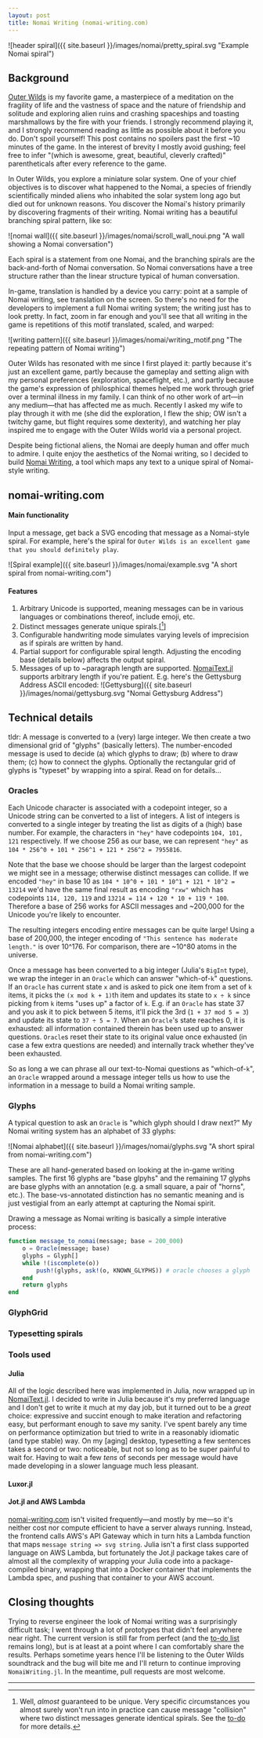 ```yaml
---
layout: post
title: Nomai Writing (nomai-writing.com)
---
```

![header spiral]({{ site.baseurl }}/images/nomai/pretty_spiral.svg "Example Nomai spiral")

## Background

[Outer Wilds](https://www.mobiusdigitalgames.com/outer-wilds.html) is my favorite game, a masterpiece of a meditation on the fragility of life and the vastness of space and the nature of friendship and solitude and exploring alien ruins and crashing spaceships and toasting marshmallows by the fire with your friends. I strongly recommend playing it, and I strongly recommend reading as little as possible about it before you do. Don't spoil yourself! This post contains no spoilers past the first ~10 minutes of the game. In the interest of brevity I mostly avoid gushing; feel free to infer "(which is awesome, great, beautiful, cleverly crafted)" parentheticals after every reference to the game.

In Outer Wilds, you explore a miniature solar system. One of your chief objectives is to discover what happened to the Nomai, a species of friendly scientifically minded aliens who inhabited the solar system long ago but died out for unknown reasons. You discover the Nomai's history primarily by discovering fragments of their writing. Nomai writing has a beautiful branching spiral pattern, like so:

![nomai wall]({{ site.baseurl }}/images/nomai/scroll_wall_noui.png "A wall showing a Nomai conversation")

Each spiral is a statement from one Nomai, and the branching spirals are the back-and-forth of Nomai conversation. So Nomai conversations have a tree structure rather than the linear structure typical of human conversation.

In-game, translation is handled by a device you carry: point at a sample of Nomai writing, see translation on the screen. So there's no need for the developers to implement a full Nomai writing system; the writing just has to look pretty. In fact, zoom in far enough and you'll see that all writing in the game is repetitions of this motif translated, scaled, and warped:

![writing pattern]({{ site.baseurl }}/images/nomai/writing_motif.png "The repeating pattern of Nomai writing")

Outer Wilds has resonated with me since I first played it: partly because it's just an excellent game, partly because the gameplay and setting align with my personal preferences (exploration, spaceflight, etc.), and partly because the game's expression of philosphical themes helped me work through grief over a terminal illness in my family. I can think of no other work of art—in any medium—that has affected me as much. Recently I asked my wife to play through it with me (she did the exploration, I flew the ship; OW isn't a twitchy game, but flight requires some dexterity), and watching her play inspired me to engage with the Outer Wilds world via a personal project.

Despite being fictional aliens, the Nomai are deeply human and offer much to admire. I quite enjoy the aesthetics of the Nomai writing, so I decided to build [Nomai Writing](nomai-writing.com), a tool which maps any text to a unique spiral of Nomai-style writing.

## nomai-writing.com
#### Main functionality
Input a message, get back a SVG encoding that message as a Nomai-style spiral. For example, here's the spiral for `Outer Wilds is an excellent game that you should definitely play`.

![Spiral example]({{ site.baseurl }}/images/nomai/example.svg "A short spiral from nomai-writing.com")

#### Features
1. Arbitrary Unicode is supported, meaning messages can be in various languages or combinations thereof, include emoji, etc.
2. Distinct messages generate unique spirals.[[^1]]
3. Configurable handwriting mode simulates varying levels of imprecision as if spirals are written by hand.
4. Partial support for configurable spiral length. Adjusting the encoding base (details below) affects the output spiral.
5. Messages of up to ~paragraph length are supported. [NomaiText.jl](https://github.com/evanfields/NomaiText.jl/tree/main) supports arbitrary length if you're patient. E.g. here's the Gettysburg Address ASCII encoded:
    ![Gettysburg]({{ site.baseurl }}/images/nomai/gettysburg.svg "Nomai Gettysburg Address")

## Technical details
tldr: A message is converted to a (very) large integer. We then create a two dimensional grid of "glyphs" (basically letters). The number-encoded message is used to decide (a) which glyphs to draw; (b) where to draw them; (c) how to connect the glyphs. Optionally the rectangular grid of glyphs is "typeset" by wrapping into a spiral. Read on for details...

### Oracles
Each Unicode character is associated with a codepoint integer, so a Unicode string can be converted to a list of integers. A list of integers is converted to a single integer by treating the list as digits of a (high) base number. For example, the characters in `"hey"` have codepoints `104, 101, 121` respectively. If we choose 256 as our base, we can represent `"hey"` as `104 * 256^0 + 101 * 256^1 + 121 * 256^2 = 7955816`.

Note that the base we choose should be larger than the largest codepoint we might see in a message; otherwise distinct messages can collide. If we encoded `"hey"` in base 10 as `104 * 10^0 + 101 * 10^1 + 121 * 10^2 = 13214` we'd have the same final result as encoding `"rxw"` which has codepoints `114, 120, 119` and `13214 = 114 + 120 * 10 + 119 * 100`. Therefore a base of 256 works for ASCII messages and ~200,000 for the Unicode you're likely to encounter.

The resulting integers encoding entire messages can be quite large! Using a base of 200,000, the integer encoding of `"This sentence has moderate length."` is over 10^176. For comparison, there are ~10^80 atoms in the universe.

Once a message has been converted to a big integer (Julia's `BigInt` type), we wrap the integer in an `Oracle` which can answer "which-of-`k`" questions. If an `Oracle` has current state `x` and is asked to pick one item from a set of `k` items, it picks the `(x mod k + 1)`th item and updates its state to `x ÷ k` since picking from `k` items "uses up" a factor of `k`. E.g. if an `Oracle` has state 37 and you ask it to pick between 5 items, it'll pick the 3rd (`1 + 37 mod 5 = 3`) and update its state to `37 ÷ 5 = 7`. When an `Oracle`'s state reaches 0, it is exhausted: all information contained therein has been used up to answer questions. `Oracle`s reset their state to its original value once exhausted (in case a few extra questions are needed) and internally track whether they've been exhausted.

So as long a we can phrase all our text-to-Nomai questions as "which-of-`k`", an `Oracle` wrapped around a message integer tells us how to use the information in a message to build a Nomai writing sample.

### Glyphs
A typical question to ask an `Oracle` is "which glyph should I draw next?" My Nomai writing system has an alphabet of 33 glyphs:

![Nomai alphabet]({{ site.baseurl }}/images/nomai/glyphs.svg "A short spiral from nomai-writing.com")

These are all hand-generated based on looking at the in-game writing samples. The first 16 glyphs are "base glpyhs" and the remaining 17 glyphs are base glyphs with an annotation (e.g. a small square, a pair of "horns", etc.). The base-vs-annotated distinction has no semantic meaning and is just vestigial from an early attempt at capturing the Nomai spirit.

Drawing a message as Nomai writing is basically a simple interative process:
```julia
function message_to_nomai(message; base = 200_000)
    o = Oracle(message; base)
    glyphs = Glyph[]
    while !(iscomplete(o))
        push!(glyphs, ask!(o, KNOWN_GLYPHS)) # oracle chooses a glyph
    end
    return glyphs
end
```

### GlyphGrid
### Typesetting spirals

### Tools used
#### Julia
All of the logic described here was implemented in Julia, now wrapped up in [NomaiText.jl](https://github.com/evanfields/NomaiText.jl). I decided to write in Julia because it's my preferred language and I don't get to write it much at my day job, but it turned out to be a _great_ choice: expressive and succint enough to make iteration and refactoring easy, but performant enough to save my sanity. I've spent barely any time on performance optimization but tried to write in a reasonably idiomatic (and type stable) way. On my [aging] desktop, typesetting a few sentences takes a second or two: noticeable, but not so long as to be super painful to wait for. Having to wait a few _tens_ of seconds per message would have made developing in a slower language much less pleasant.

#### Luxor.jl

#### Jot.jl and AWS Lambda
[nomai-writing.com](nomai-writing.com) isn't visited frequently—and mostly by me—so it's neither cost nor compute efficient to have a server always running. Instead, the frontend calls AWS's API Gateway which in turn hits a Lambda function that maps `message string => svg string`. Julia isn't a first class supported language on AWS Lambda, but fortunately the Jot.jl package takes care of almost all the complexity of wrapping your Julia code into a package-compiled binary, wrapping that into a Docker container that implements the Lambda spec, and pushing that container to your AWS account.

## Closing thoughts
Trying to reverse engineer the look of Nomai writing was a surprisingly difficult task; I went through a lot of prototypes that didn't feel anywhere near right. The current version is still far from perfect (and the [to-do list](https://github.com/evanfields/NomaiText.jl/blob/main/todo.md) remains long), but is at least at a point where I can comfortably share the results. Perhaps sometime years hence I'll be listening to the Outer Wilds soundtrack and the bug will bite me and I'll return to continue improving `NomaiWriting.jl`. In the meantime, pull requests are most welcome.

----

[^1]: Well, _almost_ guaranteed to be unique. Very specific circumstances you almost surely won't run into in practice can cause message "collision" where two distinct messages generate identical spirals. See the [to-do](https://github.com/evanfields/NomaiText.jl/blob/main/todo.md) for more details.